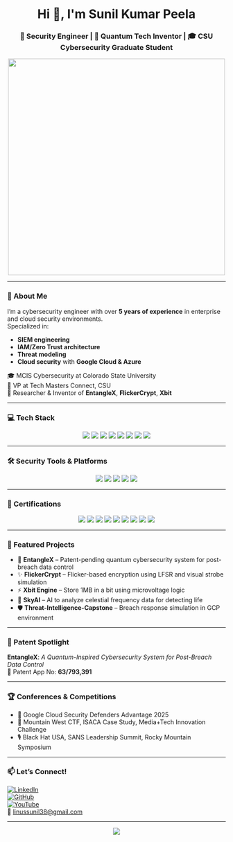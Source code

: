 <h1 align="center">Hi 👋, I'm Sunil Kumar Peela</h1>
<h3 align="center">🔐 Security Engineer | 🧪 Quantum Tech Inventor | 🎓 CSU Cybersecurity Graduate Student</h3>

<p align="center">
  <img src="https://media.giphy.com/media/v1.Y2lkPTc5MGI3NjExd3plMWg4aW52dmM4Y3dtb3R1OHpxOXlhd2tzY2p6ZDJmbmZhaW4zMCZlcD12MV9naWZzX3NlYXJjaCZjdD1n/du3J3cXyzhj75IOgvA/giphy.gif" width="500" />
</p>

---

### 🧠 About Me

I’m a cybersecurity engineer with over **5 years of experience** in enterprise and cloud security environments.  
Specialized in:
- **SIEM engineering**
- **IAM/Zero Trust architecture**
- **Threat modeling**
- **Cloud security** with **Google Cloud & Azure**

🎓 MCIS Cybersecurity at Colorado State University  
🎯 VP at Tech Masters Connect, CSU  
🔬 Researcher & Inventor of **EntangleX**, **FlickerCrypt**, **Xbit**

---

### 💻 Tech Stack

<p align="center">
  <img src="https://img.shields.io/badge/AWS-232F3E?style=for-the-badge&logo=amazonaws&logoColor=white" />
  <img src="https://img.shields.io/badge/Azure-0078D4?style=for-the-badge&logo=microsoftazure&logoColor=white" />
  <img src="https://img.shields.io/badge/GCP-4285F4?style=for-the-badge&logo=googlecloud&logoColor=white" />
  <img src="https://img.shields.io/badge/Python-3776AB?style=for-the-badge&logo=python&logoColor=white" />
  <img src="https://img.shields.io/badge/Pandas-150458?style=for-the-badge&logo=pandas&logoColor=white" />
  <img src="https://img.shields.io/badge/Matplotlib-3776AB?style=for-the-badge&logo=matplotlib&logoColor=white" />
  <img src="https://img.shields.io/badge/MySQL-4479A1?style=for-the-badge&logo=mysql&logoColor=white" />
  <img src="https://img.shields.io/badge/SQL%20Server-CC2927?style=for-the-badge&logo=microsoftsqlserver&logoColor=white" />
</p>

---

### 🛠️ Security Tools & Platforms

<p align="center">
  <img src="https://img.shields.io/badge/Splunk-000000?style=for-the-badge&logo=splunk&logoColor=white" />
  <img src="https://img.shields.io/badge/Wireshark-1679A7?style=for-the-badge&logo=wireshark&logoColor=white" />
  <img src="https://img.shields.io/badge/Burp%20Suite-F56C2D?style=for-the-badge&logo=burp-suite&logoColor=white" />
  <img src="https://img.shields.io/badge/Kali_Linux-557C94?style=for-the-badge&logo=kalilinux&logoColor=white" />
  <img src="https://img.shields.io/badge/Wazuh-005C99?style=for-the-badge&logo=wazuh&logoColor=white" />
</p>

---

### 🏅 Certifications

<p align="center">
  <img src="https://img.shields.io/badge/Google%20Cybersecurity-34A853?style=for-the-badge&logo=google&logoColor=white" />
  <img src="https://img.shields.io/badge/Google%20Cloud%20Certified-4285F4?style=for-the-badge&logo=google-cloud&logoColor=white" />
  <img src="https://img.shields.io/badge/CompTIA%20Security+-ED1D25?style=for-the-badge&logo=comptia&logoColor=white" />
  <img src="https://img.shields.io/badge/CompTIA%20CySA+-ED1D25?style=for-the-badge&logo=comptia&logoColor=white" />
  <img src="https://img.shields.io/badge/ISC2%20CC-009639?style=for-the-badge&logo=isc2&logoColor=white" />
  <img src="https://img.shields.io/badge/Microsoft%20Cybersecurity-0078D4?style=for-the-badge&logo=microsoft&logoColor=white" />
  <img src="https://img.shields.io/badge/Palo%20Alto%20Networks-E04C3A?style=for-the-badge&logo=paloaltonetworks&logoColor=white" />
  <img src="https://img.shields.io/badge/Cisco%20Junior%20Analyst-1D63ED?style=for-the-badge&logo=cisco&logoColor=white" />
  <img src="https://img.shields.io/badge/Fortinet%20Certified-FF0000?style=for-the-badge&logo=fortinet&logoColor=white" />
</p>

---

### 🔭 Featured Projects

- 🔐 **EntangleX** – Patent-pending quantum cybersecurity system for post-breach data control  
- ✨ **FlickerCrypt** – Flicker-based encryption using LFSR and visual strobe simulation  
- ⚡ **Xbit Engine** – Store 1MB in a bit using microvoltage logic  
- 🌌 **SkyAI** – AI to analyze celestial frequency data for detecting life  
- 🛡️ **Threat-Intelligence-Capstone** – Breach response simulation in GCP environment

---

### 🧪 Patent Spotlight

**EntangleX**: *A Quantum-Inspired Cybersecurity System for Post-Breach Data Control*  
📄 Patent App No: **63/793,391**

---

### 🏆 Conferences & Competitions

- 🧠 Google Cloud Security Defenders Advantage 2025  
- 🚩 Mountain West CTF, ISACA Case Study, Media+Tech Innovation Challenge  
- 🎙️ Black Hat USA, SANS Leadership Summit, Rocky Mountain Symposium

---

### 📫 Let’s Connect!

[![LinkedIn](https://img.shields.io/badge/LinkedIn-blue?logo=linkedin&style=for-the-badge)](https://linkedin.com/in/sunilkumarpeela)  
[![GitHub](https://img.shields.io/badge/GitHub-grey?logo=github&style=for-the-badge)](https://github.com/SunilKumarPeela)  
[![YouTube](https://img.shields.io/badge/YouTube-red?logo=youtube&style=for-the-badge)](https://youtube.com/@hadaavidi)  
📧 linussunil38@gmail.com  

---

<p align="center">
  <img src="https://github-readme-stats.vercel.app/api?username=SunilKumarPeela&show_icons=true&theme=radical" />
</p>
